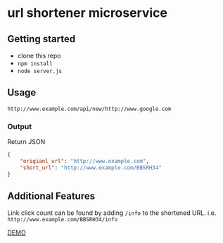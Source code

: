 # url shortener microservice

## Getting started

* clone this repo
* `npm install`
* `node server.js`

## Usage

`http://www.example.com/api/new/http://www.google.com`

### Output

Return JSON

```JSON
{
    "origianl_url": "http://www.example.com", 
    "short_url": "http://www.example.com/BBSRH34"
}
```

## Additional Features

Link click count can be found by adding `/info` to the shortened URL. i.e. `http://www.example.com/BBSRH34/info`


[DEMO](urlshortenerhank.herokuapp.com)